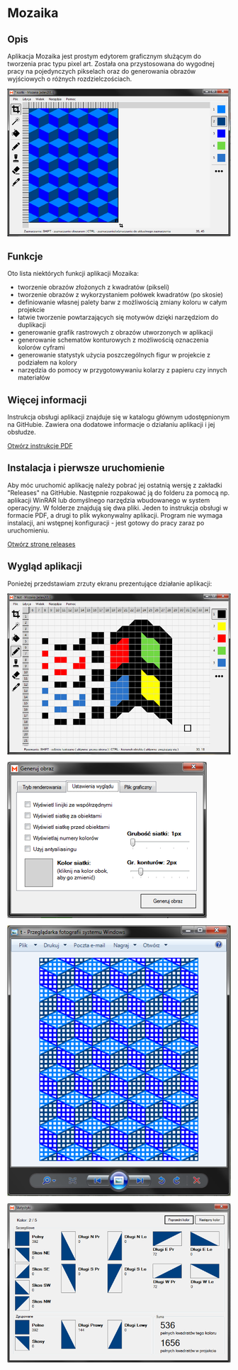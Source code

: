 # Mozaika


## Opis
Aplikacja Mozaika jest prostym edytorem graficznym służącym do tworzenia prac typu pixel art. Została ona przystosowana do wygodnej pracy na pojedynczych pikselach oraz do generowania obrazów wyjściowych o różnych rozdzielczościach.

<img src="images/mozaika2.png"></img>

## Funkcje
Oto lista niektórych funkcji aplikacji Mozaika:
* tworzenie obrazów złożonych z kwadratów (pikseli)
* tworzenie obrazów z wykorzystaniem połówek kwadratów (po skosie)
* definiowanie własnej palety barw z możliwością zmiany koloru w całym projekcie
* łatwie tworzenie powtarzających się motywów dzięki narzędziom do duplikacji
* generowanie grafik rastrowych z obrazów utworzonych w aplikacji
* generowanie schematów konturowych z możliwością oznaczenia kolorów cyframi
* generowanie statystyk użycia poszczególnych figur w projekcie z podziałem na kolory
* narzędzia do pomocy w przygotowywaniu kolarzy z papieru czy innych materiałów

## Więcej informacji
Instrukcja obsługi aplikacji znajduje się w katalogu głównym udostępnionym na GitHubie. Zawiera ona dodatowe informacje o działaniu aplikacji i jej obsłudze.

[Otwórz instrukcje PDF](https://github.com/adan2013/Mozaika/blob/master/instrukcja.pdf)

## Instalacja i pierwsze uruchomienie
Aby móc uruchomić aplikację należy pobrać jej ostatnią wersję z zakładki "Releases" na GitHubie. Następnie rozpakować ją do folderu za pomocą np. aplikacji WinRAR lub domyślnego narzędzia wbudowanego w system operacyjny. W folderze znajdują się dwa pliki. Jeden to instrukcja obsługi w formacie PDF, a drugi to plik wykonywalny aplikacji. Program nie wymaga instalacji, ani wstępnej konfiguracji - jest gotowy do pracy zaraz po uruchomieniu.

[Otwórz stronę releases](https://github.com/adan2013/Mozaika/releases)

## Wygląd aplikacji
Ponieżej przedstawiam zrzuty ekranu prezentujące działanie aplikacji:

<img src="images/mozaika1.png" width="550px"></img>

<img src="images/mozaika3.png"></img>

<img src="images/mozaika4.png"></img>

<img src="images/mozaika5.png" width="550px"></img>